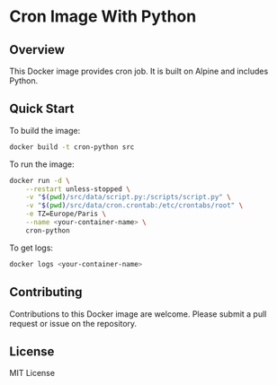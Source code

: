 # Cron Image With Python

## Overview

This Docker image provides cron job. It is built on Alpine and includes Python.

## Quick Start

To build the image:

```bash
docker build -t cron-python src
```

To run the image:

```bash
docker run -d \
    --restart unless-stopped \
    -v "$(pwd)/src/data/script.py:/scripts/script.py" \
    -v "$(pwd)/src/data/cron.crontab:/etc/crontabs/root" \
    -e TZ=Europe/Paris \
    --name <your-container-name> \
    cron-python
```

To get logs:

```bash
docker logs <your-container-name>
```

## Contributing

Contributions to this Docker image are welcome. Please submit a pull request or issue on the repository.

## License

MIT License
